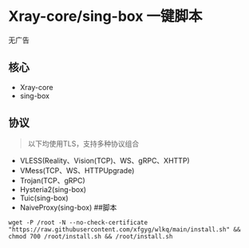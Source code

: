 # Xray-core/sing-box 一键脚本
无广告
## 核心

- Xray-core
- sing-box

## 协议

> 以下均使用TLS，支持多种协议组合

- VLESS(Reality、Vision(TCP)、WS、gRPC、XHTTP)
- VMess(TCP、WS、HTTPUpgrade)
- Trojan(TCP、gRPC)
- Hysteria2(sing-box)
- Tuic(sing-box)
- NaiveProxy(sing-box)
##脚本

```
wget -P /root -N --no-check-certificate "https://raw.githubusercontent.com/xfgyg/wlkq/main/install.sh" && chmod 700 /root/install.sh && /root/install.sh
```

